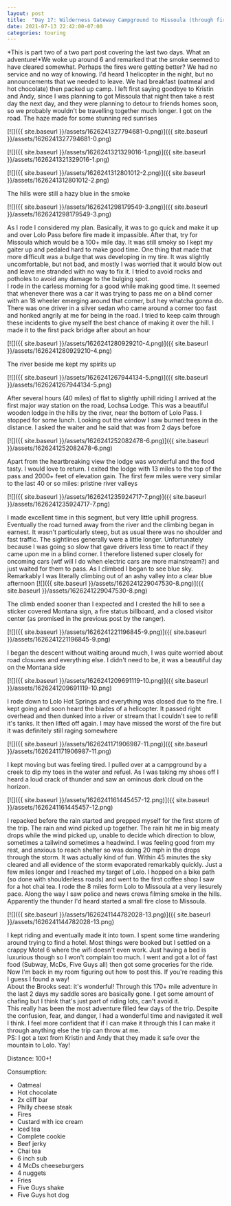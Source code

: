 ```yaml
---
layout: post
title:  "Day 17: Wilderness Gateway Campground to Missoula (through fire and flame part 2)"
date: 2021-07-13 22:42:00-07:00
categories: touring
---
```

*This is part two of a two part post covering the last two days. What an adventure!*We woke up around 6 and remarked that the smoke seemed to have cleared somewhat. Perhaps the fires were getting better? We had no service and no way of knowing. I'd heard 1 helicopter in the night, but no announcements that we needed to leave. We had breakfast (oatmeal and hot chocolate) then packed up camp. I left first saying goodbye to Kristin and Andy, since I was planning to got Missoula that night then take a rest day the next day, and they were planning to detour to friends homes soon, so we probably wouldn't be travelling together much longer. I got on the road. The haze made for some stunning red sunrises  

[![]({{ site.baseurl }}/assets/1626241327794681-0.png)]({{ site.baseurl }}/assets/1626241327794681-0.png)

[![]({{ site.baseurl }}/assets/1626241321329016-1.png)]({{ site.baseurl }}/assets/1626241321329016-1.png)

[![]({{ site.baseurl }}/assets/1626241312801012-2.png)]({{ site.baseurl }}/assets/1626241312801012-2.png)
  
The hills were still a hazy blue in the smoke  

[![]({{ site.baseurl }}/assets/1626241298179549-3.png)]({{ site.baseurl }}/assets/1626241298179549-3.png)
  
As I rode I considered my plan. Basically, it was to go quick and make it up and over Lolo Pass before fire made it impassible. After that, try for Missoula which would be a 100+ mile day. It was still smoky so I kept my gaiter up and pedaled hard to make good time. One thing that made that more difficult was a bulge that was developing in my tire. It was slightly uncomfortable, but not bad, and mostly I was worried that it would blow out and leave me stranded with no way to fix it. I tried to avoid rocks and potholes to avoid any damage to the bulging spot.  
I rode in the carless morning for a good while making good time. It seemed that whenever there was a car it was trying to pass me on a blind corner with an 18 wheeler emerging around that corner, but hey whatcha gonna do. There was one driver in a silver sedan who came around a corner too fast and honked angrily at me for being in the road. I tried to keep calm through these incidents to give myself the best chance of making it over the hill. I made it to the first pack bridge after about an hour  

[![]({{ site.baseurl }}/assets/1626241280929210-4.png)]({{ site.baseurl }}/assets/1626241280929210-4.png)
  
The river beside me kept my spirits up  

[![]({{ site.baseurl }}/assets/1626241267944134-5.png)]({{ site.baseurl }}/assets/1626241267944134-5.png)
  
After several hours (40 miles) of flat to slightly uphill riding I arrived at the first major way station on the road, Lochsa Lodge. This was a beautiful wooden lodge in the hills by the river, near the bottom of Lolo Pass. I stopped for some lunch. Looking out the window I saw burned trees in the distance. I asked the waiter and he said that was from 2 days before  

[![]({{ site.baseurl }}/assets/1626241252082478-6.png)]({{ site.baseurl }}/assets/1626241252082478-6.png)
  
Apart from the heartbreaking view the lodge was wonderful and the food tasty. I would love to return. I exited the lodge with 13 miles to the top of the pass and 2000+ feet of elevation gain. The first few miles were very similar to the last 40 or so miles: pristine river valleys  

[![]({{ site.baseurl }}/assets/1626241235924717-7.png)]({{ site.baseurl }}/assets/1626241235924717-7.png)
  
I made excellent time in this segment, but very little uphill progress. Eventually the road turned away from the river and the climbing began in earnest. It wasn't particularly steep, but as usual there was no shoulder and fast traffic. The sightlines generally were a little longer. Unfortunately because I was going so slow that gave drivers less time to react if they came upon me in a blind corner. I therefore listened super closely for oncoming cars (wtf will I do when electric cars are more mainstream?) and just waited for them to pass. As I climbed I began to see blue sky. Remarkably I was literally climbing out of an ashy valley into a clear blue afternoon
[![]({{ site.baseurl }}/assets/1626241229047530-8.png)]({{ site.baseurl }}/assets/1626241229047530-8.png)
  
The climb ended sooner than I expected and I crested the hill to see a sticker covered Montana sign, a fire status billboard, and a closed visitor center (as promised in the previous post by the ranger).   

[![]({{ site.baseurl }}/assets/1626241221196845-9.png)]({{ site.baseurl }}/assets/1626241221196845-9.png)
  
I began the descent without waiting around much, I was quite worried about road closures and everything else. I didn't need to be, it was a beautiful day on the Montana side  

[![]({{ site.baseurl }}/assets/1626241209691119-10.png)]({{ site.baseurl }}/assets/1626241209691119-10.png)
  
I rode down to Lolo Hot Springs and everything was closed due to the fire. I kept going and soon heard the blades of a helicopter. It passed right overhead and then dunked into a river or stream that I couldn't see to refill it's tanks. It then lifted off again. I may have missed the worst of the fire but it was definitely still raging somewhere  

[![]({{ site.baseurl }}/assets/1626241171906987-11.png)]({{ site.baseurl }}/assets/1626241171906987-11.png)
  
I kept moving but was feeling tired. I pulled over at a campground by a creek to dip my toes in the water and refuel. As I was taking my shoes off I heard a loud crack of thunder and saw an ominous dark cloud on the horizon.   

[![]({{ site.baseurl }}/assets/1626241161445457-12.png)]({{ site.baseurl }}/assets/1626241161445457-12.png)
  
I repacked before the rain started and prepped myself for the first storm of the trip. The rain and wind picked up together. The rain hit me in big meaty drops while the wind picked up, unable to decide which direction to blow, sometimes a tailwind sometimes a headwind. I was feeling good from my rest, and anxious to reach shelter so was doing 20 mph in the drops through the storm. It was actually kind of fun. Within 45 minutes the sky cleared and all evidence of the storm evaporated remarkably quickly. Just a few miles longer and I reached my target of Lolo. I hopped on a bike path (so done with shoulderless roads) and went to the first coffee shop I saw for a hot chai tea. I rode the 8 miles form Lolo to Missoula at a very liesurely pace. Along the way I saw police and news crews filming smoke in the hills. Apparently the thunder I'd heard started a small fire close to Missoula.   

[![]({{ site.baseurl }}/assets/1626241144782028-13.png)]({{ site.baseurl }}/assets/1626241144782028-13.png)
  
I kept riding and eventually made it into town. I spent some time wandering around trying to find a hotel. Most things were booked but I settled on a crappy Motel 6 where the wifi doesn't even work. Just having a bed is luxurious though so I won't complain too much. I went and got a lot of fast food (Subway, McDs, Five Guys all) then got some groceries for the ride. Now I'm back in my room figuring out how to post this. If you're reading this I guess I found a way!  
About the Brooks seat: it's wonderful! Through this 170+ mile adventure in the last 2 days my saddle sores are basically gone. I get some amount of chafing but I think that's just part of riding lots, can't avoid it.  
This really has been the most adventure filled few days of the trip. Despite the confusion, fear, and danger, I had a wonderful time and navigated it well I think. I feel more confident that if I can make it through this I can make it through anything else the trip can throw at me.  
PS: I got a text from Kristin and Andy that they made it safe over the mountain to Lolo. Yay!  

Distance: 100+!

Consumption:

* Oatmeal
* Hot chocolate
* 2x cliff bar
* Philly cheese steak
* Fires
* Custard with ice cream
* Iced tea
* Complete cookie
* Beef jerky
* Chai tea
* 6 inch sub
* 4 McDs cheeseburgers
* 4 nuggets
* Fries
* Five Guys shake
* Five Guys hot dog
